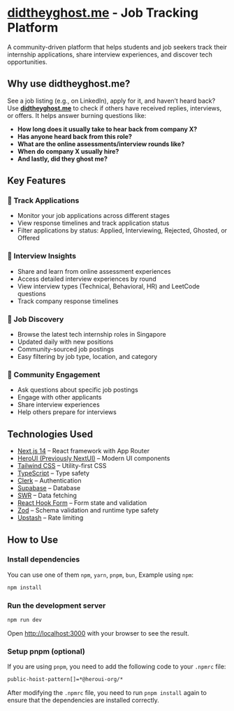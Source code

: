 # [didtheyghost.me](https://didtheyghost.me/?utm_source=githubrepoheader) - Job Tracking Platform

A community-driven platform that helps students and job seekers track their internship applications, share interview experiences, and discover tech opportunities.

## Why use didtheyghost.me?

See a job listing (e.g., on LinkedIn), apply for it, and haven’t heard back? Use **[didtheyghost.me](https://didtheyghost.me/?utm_source=githubrepob)** to check if others have received replies, interviews, or offers. It helps answer burning questions like:

- **How long does it usually take to hear back from company X?**  
- **Has anyone heard back from this role?**  
- **What are the online assessments/interview rounds like?**  
- **When do company X usually hire?**  
- **And lastly, did they ghost me?**  

## Key Features

### 🎯 Track Applications
- Monitor your job applications across different stages  
- View response timelines and track application status  
- Filter applications by status: Applied, Interviewing, Rejected, Ghosted, or Offered  

### 📝 Interview Insights
- Share and learn from online assessment experiences  
- Access detailed interview experiences by round  
- View interview types (Technical, Behavioral, HR) and LeetCode questions  
- Track company response timelines  

### 💼 Job Discovery
- Browse the latest tech internship roles in Singapore  
- Updated daily with new positions  
- Community-sourced job postings  
- Easy filtering by job type, location, and category  

### 💬 Community Engagement
- Ask questions about specific job postings  
- Engage with other applicants  
- Share interview experiences  
- Help others prepare for interviews  

## Technologies Used
- [Next.js 14](https://nextjs.org/docs/getting-started) – React framework with App Router  
- [HeroUI (Previously NextUI)](https://www.heroui.com/) – Modern UI components  
- [Tailwind CSS](https://tailwindcss.com/) – Utility-first CSS  
- [TypeScript](https://www.typescriptlang.org/) – Type safety  
- [Clerk](https://clerk.com/) – Authentication  
- [Supabase](https://supabase.com/) – Database  
- [SWR](https://swr.vercel.app/) – Data fetching  
- [React Hook Form](https://react-hook-form.com/) – Form state and validation  
- [Zod](https://zod.dev/) – Schema validation and runtime type safety  
- [Upstash](https://upstash.com/) – Rate limiting  
## How to Use

### Install dependencies

You can use one of them `npm`, `yarn`, `pnpm`, `bun`, Example using `npm`:

```bash
npm install
```

### Run the development server

```bash
npm run dev
```

Open [http://localhost:3000](http://localhost:3000) with your browser to see the result.

### Setup pnpm (optional)

If you are using `pnpm`, you need to add the following code to your `.npmrc` file:

```bash
public-hoist-pattern[]=*@heroui-org/*
```

After modifying the `.npmrc` file, you need to run `pnpm install` again to ensure that the dependencies are installed correctly.
